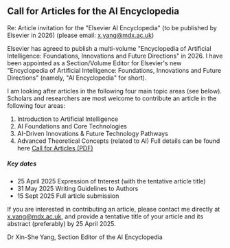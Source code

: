 ## Call for Articles for the AI Encyclopedia

Re: Article invitation for the "Elsevier AI Encyclopedia" (to be published by Elsevier in 2026) (please email: x.yang@mdx.ac.uk)

Elsevier has agreed to publish a multi-volume "Encyclopedia of Artificial Intelligence: Foundations, Innovations and Future
Directions" in 2026. I have been appointed as a Section/Volume Editor for Elsevier's new "Encyclopedia of Artificial Intelligence: Foundations, Innovations
and Future Directions" (namely, "AI Encyclopedia" for short).

I am looking after articles in the following four main topic areas (see below). Scholars and researchers are most welcome to contribute an article in the following four areas:

1. Introduction to Artificial Intelligence
2. AI Foundations and Core Technologies
3. AI-Driven Innovations & Future Technology Pathways
4. Advanced Theoretical Concepts (related to AI)
Full details can be found here <a href="AI_Call_Articles_2025.pdf">Call for Articles (PDF)</a>

##### Key dates

* 25 April 2025 Expression of tnterest (with the tentative article title)
* 31 May 2025 Writing Guidelines to Authors
* 15 Sept 2025 Full article submission

If you are interested in contributing an article, please contact me directly
at x.yang@mdx.ac.uk, and provide a tentative title of your article and its abstract
(preferably) by 25 April 2025.

Dr Xin-She Yang, Section Editor of the AI Encyclopedia
